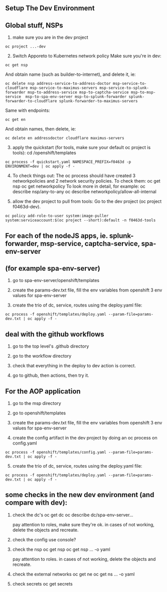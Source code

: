 
## Setup The Dev Environment

## Global stuff, NSPs

1. make sure you are in the dev project
```console
oc project ...-dev
```

2. Switch Apporeto to Kubernetes network policy
Make sure you're in dev:
```console
oc get nsp
```
And obtain name (such as builder-to-internet), and delete it, ie:
```console
oc delete nsp address-service-to-address-doctor msp-service-to-cloudflare msp-service-to-maximus-servers msp-service-to-splunk-forwarder msp-to-address-service msp-to-captcha-service msp-to-msp-service  msp-to-spa-env-server msp-to-splunk-forwarder splunk-forwarder-to-cloudflare splunk-forwarder-to-maximus-servers
```

Same with endpoints:
```console
oc get en
```
And obtain names, then delete, ie:
```console
oc delete en addressdoctor cloudflare maximus-servers
```

3. apply the quickstart (for tools, make sure your default oc project is tools):
cd /openshift/templates
```console
oc process -f quickstart.yaml NAMESPACE_PREFIX=f0463d -p ENVIRONMENT=dev | oc apply -f -
```

4. To check things out:
The oc process should have created 3 networkpolicies and 2 network security policies.  To check them:
oc get nsp
oc get networkpolicy
To look more in detail, for example:
oc describe nsp/any-to-any
oc describe networkpolicy/allow-all-internal

5. allow the dev project to pull from tools:
   Go to the dev project (oc project f0463d-dev).
```console
oc policy add-role-to-user system:image-puller system:serviceaccount:$(oc project --short):default -n f0463d-tools
```

## For each of the nodeJS apps, ie. splunk-forwarder, msp-service, captcha-service, spa-env-server
## (for example spa-env-server)

1. go to spa-env-server/openshift/templates

2. create the params-dev.txt file, fill the env variables from openshift 3 env values for spa-env-server

3. create the trio of dc, service, routes using the deploy.yaml file:
```console
oc process -f openshift/templates/deploy.yaml --param-file=params-dev.txt | oc apply -f -
```

## deal with the github workflows

1. go to the top level's .github directory

2. go to the workflow directory

3. check that everything in the deploy to dev action is correct.

4. go to github, then actions, then try it.


## For the AOP application

1. go to the msp directory

2. go to openshift/templates

3. create the params-dev.txt file, fill the env variables from openshift 3 env values for spa-env-server

4. create the config artifact in the dev project by doing an oc process on config.yaml
```console
oc process -f openshift/templates/config.yaml --param-file=params-dev.txt | oc apply -f -
```

5. create the trio of dc, service, routes using the deploy.yaml file:
```console
oc process -f openshift/templates/deploy.yaml --param-file=params-dev.txt | oc apply -f -
```

## some checks in the new dev environment (and compare with dev):

1. check the dc's
   oc get dc
   oc describe dc/spa-env-server...

   pay attention to roles, make sure they're ok.
   in cases of not working, delete the objects and recreate.

2. check the config
   use console?

3. check the nsp
   oc get nsp
   oc get nsp ... -o yaml

   pay attention to roles.
   in cases of not working, delete the objects and recreate.

4. check the external networks
   oc get ne
   oc get ns ... -o yaml

5. check secrets
   oc get secrets

